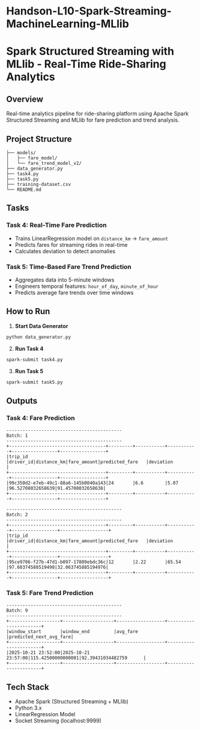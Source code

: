 # Handson-L10-Spark-Streaming-MachineLearning-MLlib
# Spark Structured Streaming with MLlib - Real-Time Ride-Sharing Analytics

## Overview
Real-time analytics pipeline for ride-sharing platform using Apache Spark Structured Streaming and MLlib for fare prediction and trend analysis.

## Project Structure
```
├── models/
│   ├── fare_model/
│   └── fare_trend_model_v2/
├── data_generator.py
├── task4.py
├── task5.py
├── training-dataset.csv
└── README.md
```

## Tasks

### Task 4: Real-Time Fare Prediction
- Trains LinearRegression model on `distance_km` → `fare_amount`
- Predicts fares for streaming rides in real-time
- Calculates deviation to detect anomalies

### Task 5: Time-Based Fare Trend Prediction
- Aggregates data into 5-minute windows
- Engineers temporal features: `hour_of_day`, `minute_of_hour`
- Predicts average fare trends over time windows

## How to Run

1. **Start Data Generator**
```bash
python data_generator.py
```

2. **Run Task 4**
```bash
spark-submit task4.py
```

3. **Run Task 5**
```bash
spark-submit task5.py
```

## Outputs

### Task 4: Fare Prediction
```
-------------------------------------------
Batch: 1
-------------------------------------------
+------------------------------------+---------+-----------+-----------+-----------------+-----------------+
|trip_id                             |driver_id|distance_km|fare_amount|predicted_fare   |deviation        |
+------------------------------------+---------+-----------+-----------+-----------------+-----------------+
|99c350d2-e7eb-49c1-88a6-145b0040a143|24       |6.6        |5.07       |96.52708032658639|91.45708032658638|
+------------------------------------+---------+-----------+-----------+-----------------+-----------------+

-------------------------------------------
Batch: 2
-------------------------------------------
+------------------------------------+---------+-----------+-----------+-----------------+------------------+
|trip_id                             |driver_id|distance_km|fare_amount|predicted_fare   |deviation         |
+------------------------------------+---------+-----------+-----------+-----------------+------------------+
|95ce9786-f27b-47d1-b097-17809ebdc36c|12       |2.22       |65.54      |97.60374588519498|32.063745885194976|
+------------------------------------+---------+-----------+-----------+-----------------+------------------+
```

### Task 5: Fare Trend Prediction
```
-------------------------------------------
Batch: 9
-------------------------------------------
+-------------------+-------------------+------------------+-----------------------+
|window_start       |window_end         |avg_fare          |predicted_next_avg_fare|
+-------------------+-------------------+------------------+-----------------------+
|2025-10-21 23:52:00|2025-10-21 23:57:00|115.42500000000001|92.39431034482759      |
+-------------------+-------------------+------------------+-----------------------+
```

## Tech Stack
- Apache Spark (Structured Streaming + MLlib)
- Python 3.x
- LinearRegression Model
- Socket Streaming (localhost:9999)


